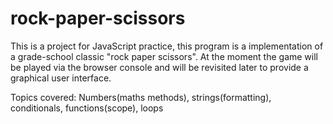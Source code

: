 # rock-paper-scissors

This is a project for JavaScript practice, this program is a implementation of a grade-school classic "rock paper scissors". At the moment the game will be played via the browser console and will be revisited later to provide a graphical user interface.

Topics covered:
Numbers(maths methods), strings(formatting), conditionals, functions(scope), loops